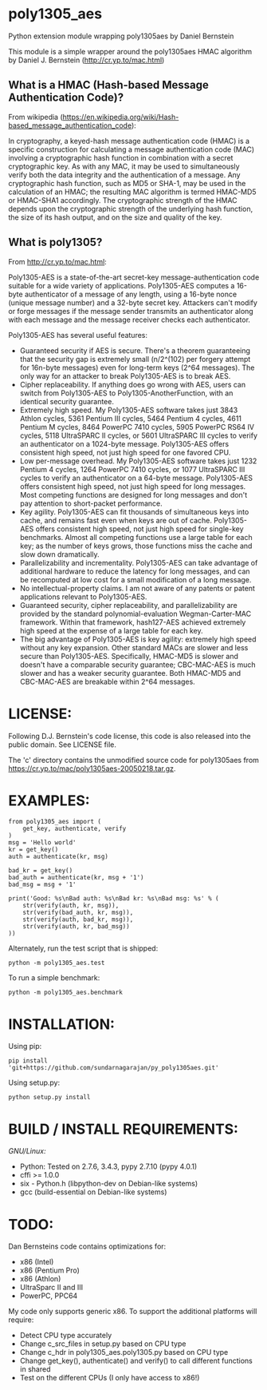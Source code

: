 # poly1305_aes
Python extension module wrapping poly1305aes by Daniel Bernstein

This module is a simple wrapper around the poly1305aes HMAC algorithm by Daniel J. Bernstein (http://cr.yp.to/mac.html)

## What is a HMAC (Hash-based Message Authentication Code)?
From wikipedia (https://en.wikipedia.org/wiki/Hash-based_message_authentication_code):

In cryptography, a keyed-hash message authentication code (HMAC) is a specific construction for calculating a message authentication code (MAC) involving a cryptographic hash function in combination with a secret cryptographic key. As with any MAC, it may be used to simultaneously verify both the data integrity and the authentication of a message. Any cryptographic hash function, such as MD5 or SHA-1, may be used in the calculation of an HMAC; the resulting MAC algorithm is termed HMAC-MD5 or HMAC-SHA1 accordingly. The cryptographic strength of the HMAC depends upon the cryptographic strength of the underlying hash function, the size of its hash output, and on the size and quality of the key.

## What is poly1305?
From http://cr.yp.to/mac.html:

Poly1305-AES is a state-of-the-art secret-key message-authentication code suitable for a wide variety of applications. Poly1305-AES computes a 16-byte authenticator of a message of any length, using a 16-byte nonce (unique message number) and a 32-byte secret key. Attackers can't modify or forge messages if the message sender transmits an authenticator along with each message and the message receiver checks each authenticator.

Poly1305-AES has several useful features:

-  Guaranteed security if AES is secure. There's a theorem guaranteeing that the security gap is extremely small (n/2^(102) per forgery attempt for 16n-byte messages) even for long-term keys (2^64 messages). The only way for an attacker to break Poly1305-AES is to break AES.
-  Cipher replaceability. If anything does go wrong with AES, users can switch from Poly1305-AES to Poly1305-AnotherFunction, with an identical security guarantee.
-  Extremely high speed. My Poly1305-AES software takes just 3843 Athlon cycles, 5361 Pentium III cycles, 5464 Pentium 4 cycles, 4611 Pentium M cycles, 8464 PowerPC 7410 cycles, 5905 PowerPC RS64 IV cycles, 5118 UltraSPARC II cycles, or 5601 UltraSPARC III cycles to verify an authenticator on a 1024-byte message. Poly1305-AES offers consistent high speed, not just high speed for one favored CPU.
-  Low per-message overhead. My Poly1305-AES software takes just 1232 Pentium 4 cycles, 1264 PowerPC 7410 cycles, or 1077 UltraSPARC III cycles to verify an authenticator on a 64-byte message. Poly1305-AES offers consistent high speed, not just high speed for long messages.  Most competing functions are designed for long messages and don't pay attention to short-packet performance.
-  Key agility. Poly1305-AES can fit thousands of simultaneous keys into cache, and remains fast even when keys are out of cache. Poly1305-AES offers consistent high speed, not just high speed for single-key benchmarks. Almost all competing functions use a large table for each key; as the number of keys grows, those functions miss the cache and slow down dramatically.
-  Parallelizability and incrementality. Poly1305-AES can take advantage of additional hardware to reduce the latency for long messages, and can be recomputed at low cost for a small modification of a long message.
-  No intellectual-property claims. I am not aware of any patents or patent applications relevant to Poly1305-AES.
-  Guaranteed security, cipher replaceability, and parallelizability are provided by the standard polynomial-evaluation Wegman-Carter-MAC framework. Within that framework, hash127-AES achieved extremely high speed at the expense of a large table for each key.
-  The big advantage of Poly1305-AES is key agility: extremely high speed without any key expansion. Other standard MACs are slower and less secure than Poly1305-AES. Specifically, HMAC-MD5 is slower and doesn't have a comparable security guarantee; CBC-MAC-AES is much slower and has a weaker security guarantee. Both HMAC-MD5 and CBC-MAC-AES are breakable within 2^64 messages.

# LICENSE:
Following D.J. Bernstein's code license, this code is also released into the public domain. See LICENSE file.

The 'c' directory contains the unmodified source code for poly1305aes from https://cr.yp.to/mac/poly1305aes-20050218.tar.gz.

# EXAMPLES:

    from poly1305_aes import (
        get_key, authenticate, verify
    )
    msg = 'Hello world'
    kr = get_key()
    auth = authenticate(kr, msg)

    bad_kr = get_key()
    bad_auth = authenticate(kr, msg + '1')
    bad_msg = msg + '1'

    print('Good: %s\nBad auth: %s\nBad kr: %s\nBad msg: %s' % (
        str(verify(auth, kr, msg)),
        str(verify(bad_auth, kr, msg)),
        str(verify(auth, bad_kr, msg)),
        str(verify(auth, kr, bad_msg))
    ))

Alternately, run the test script that is shipped:

    python -m poly1305_aes.test

To run a simple benchmark:

    python -m poly1305_aes.benchmark

# INSTALLATION:
Using pip:

    pip install 'git+https://github.com/sundarnagarajan/py_poly1305aes.git'

Using setup.py:

    python setup.py install

# BUILD / INSTALL REQUIREMENTS:
*GNU/Linux:*
- Python: Tested on 2.7.6, 3.4.3, pypy 2.7.10 (pypy 4.0.1)
- cffi >= 1.0.0
- six - Python.h (libpython-dev on Debian-like systems)
- gcc (build-essential on Debian-like systems)

# TODO:
Dan Bernsteins code contains optimizations for:
-  x86 (Intel)
-  x86 (Pentium Pro)
-  x86 (Athlon)
-  UltraSparc II and III
-  PowerPC, PPC64

My code only supports generic x86. To support the additional platforms will require:
-  Detect CPU type accurately
-  Change c_src_files in setup.py based on CPU type
-  Change c_hdr in poly1305_aes.poly1305.py based on CPU type
-  Change get_key(), authenticate() and verify() to call different functions in shared
-  Test on the different CPUs (I only have access to x86!)
